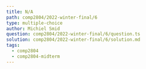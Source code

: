 ```yaml
---
title: N/A
path: comp2804/2022-winter-final/6
type: multiple-choice
author: Michiel Smid
question: comp2804/2022-winter-final/6/question.ts
solution: comp2804/2022-winter-final/6/solution.md
tags:
  - comp2804
  - comp2804-midterm
---
```

